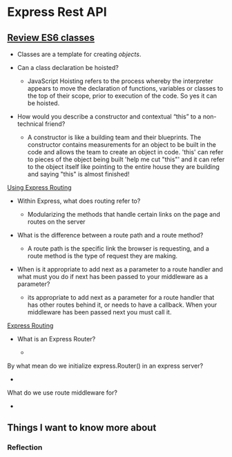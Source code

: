 # Express Rest API

## [Review ES6 classes](https://developer.mozilla.org/en-US/docs/Web/JavaScript/Reference/Classes)

- Classes are a template for creating _objects_.

- Can a class declaration be hoisted?

  - JavaScript Hoisting refers to the process whereby the interpreter appears to move the declaration of functions, variables or classes to the top of their scope, prior to execution of the code. So yes it can be hoisted.

- How would you describe a constructor and contextual “this” to a non-technical friend?

  - A constructor is like a building team and their blueprints. The constructor contains measurements for an object to be built in the code and allows the team to create an object in code. 'this' can refer to pieces of the object being built 'help me cut "this"' and it can refer to the object itself like pointing to the entire house they are building and saying "this" is almost finished!

[Using Express Routing](https://expressjs.com/en/guide/routing.html)

- Within Express, what does routing refer to?

  - Modularizing the methods that handle certain links on the page and routes on the server

- What is the difference between a route path and a route method?

  - A route path is the specific link the browser is requesting, and a route method is the type of request they are making.

- When is it appropriate to add next as a parameter to a route handler and what must you do if next has been passed to your middleware as a parameter?

  - its appropriate to add next as a parameter for a route handler that has other routes behind it, or needs to have a callback. When your middleware has been passed next you must call it.

[Express Routing](https://www.digitalocean.com/community/tutorials/learn-to-use-the-new-router-in-expressjs-4)

- What is an Express Router?

  - 

By what mean do we initialize express.Router() in an express server?

-

What do we use route middleware for?

-

## Things I want to know more about

### Reflection
